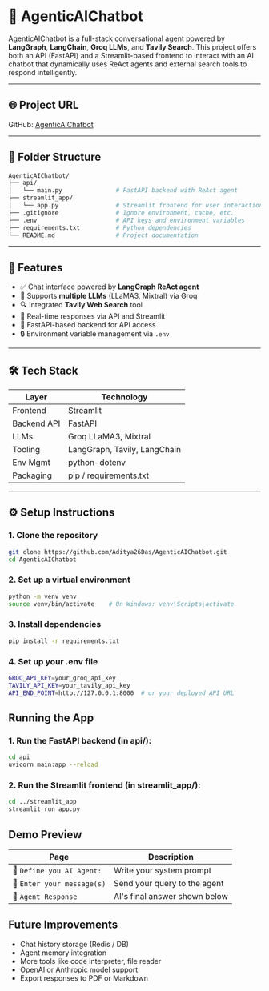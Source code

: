 # 🤖 AgenticAIChatbot

AgenticAIChatbot is a full-stack conversational agent powered by **LangGraph**, **LangChain**, **Groq LLMs**, and **Tavily Search**. This project offers both an API (FastAPI) and a Streamlit-based frontend to interact with an AI chatbot that dynamically uses ReAct agents and external search tools to respond intelligently.

---

## 🌐 Project URL

GitHub: [AgenticAIChatbot](https://github.com/Aditya26Das/AgenticAIChatbot)

---

## 📁 Folder Structure

```bash
AgenticAIChatbot/
├── api/
│   └── main.py               # FastAPI backend with ReAct agent
├── streamlit_app/
│   └── app.py                # Streamlit frontend for user interaction
├── .gitignore                # Ignore environment, cache, etc.
├── .env                      # API keys and environment variables
├── requirements.txt          # Python dependencies
└── README.md                 # Project documentation
```


---

## 🚀 Features

- ✅ Chat interface powered by **LangGraph ReAct agent**
- 🧠 Supports **multiple LLMs** (LLaMA3, Mixtral) via Groq
- 🔍 Integrated **Tavily Web Search** tool
- 🔄 Real-time responses via API and Streamlit
- 📡 FastAPI-based backend for API access
- 🔒 Environment variable management via `.env`

---

## 🛠️ Tech Stack

| Layer        | Technology                        |
|--------------|------------------------------------|
| Frontend     | Streamlit                          |
| Backend API  | FastAPI                            |
| LLMs         | Groq LLaMA3, Mixtral               |
| Tooling      | LangGraph, Tavily, LangChain       |
| Env Mgmt     | python-dotenv                      |
| Packaging    | pip / requirements.txt             |

---

## ⚙️ Setup Instructions

### 1. Clone the repository

```bash
git clone https://github.com/Aditya26Das/AgenticAIChatbot.git
cd AgenticAIChatbot
```
### 2. Set up a virtual environment

```bash
python -m venv venv
source venv/bin/activate    # On Windows: venv\Scripts\activate
```

### 3. Install dependencies

```bash
pip install -r requirements.txt
```

### 4. Set up your .env file

```bash
GROQ_API_KEY=your_groq_api_key
TAVILY_API_KEY=your_tavily_api_key
API_END_POINT=http://127.0.0.1:8000  # or your deployed API URL
```

## Running the App

### 1. Run the FastAPI backend (in api/):

```bash
cd api
uvicorn main:app --reload
```

### 2. Run the Streamlit frontend (in streamlit_app/):

```bash
cd ../streamlit_app
streamlit run app.py
```

## Demo Preview
| Page                       | Description                   |
| -------------------------- | ----------------------------- |
| 🧠 `Define you AI Agent:`  | Write your system prompt      |
| 💬 `Enter your message(s)` | Send your query to the agent  |
| 🤖 `Agent Response`        | AI's final answer shown below |

## Future Improvements
- Chat history storage (Redis / DB)
- Agent memory integration
- More tools like code interpreter, file reader
- OpenAI or Anthropic model support
- Export responses to PDF or Markdown
